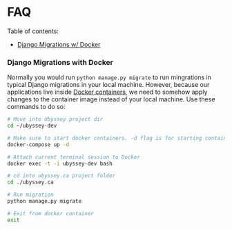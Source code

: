# FAQ

Table of contents:
- [Django Migrations w/ Docker](#django-migrations-with-docker)

### Django Migrations with Docker

Normally you would run `python manage.py migrate` to run mingrations in typical Django migrations in your local machine. However, because our applications live inside [Docker containers](https://www.docker.com/resources/what-container), we need to somehow apply changes to the container image instead of your local machine. Use these commands to do so:

```bash
# Move into Ubyssey project dir
cd ~/ubyssey-dev

# Make sure to start docker containers. -d flag is for starting containers in the background
docker-compose up -d

# Attach current terminal session to Docker 
docker exec -t -i ubyssey-dev bash

# cd into ubyssey.ca project folder
cd ./ubyssey.ca

# Run migration
python manage.py migrate

# Exit from docker container
exit
```